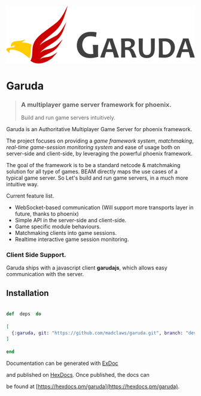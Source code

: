 ![garuda logo](assets/garuda_title.png?raw=true "title")
# Garuda
> ### A multiplayer game server framework for phoenix.
  > Build and run game servers intuitively.
  
Garuda  is an Authoritative Multiplayer Game Server for phoenix framework.

The project focuses on providing a *game framework system*, *matchmaking*, *real-time game-session monitoring system* and ease of usage both on server-side and client-side, by leveraging the powerful phoenix framework.   

The goal of the framework is to be a standard netcode & matchmaking solution for all type of games. BEAM directly maps the use cases of a typical game server. So Let's build and run game servers, in a much more intuitive way.

Current feature list. 
 -   WebSocket-based communication (Will support more transports layer in future, thanks to phoenix)
 -   Simple API in the server-side and client-side.
 -  Game specific module behaviours.
 -   Matchmaking clients into game sessions.
 -   Realtime interactive game session monitoring. 

### Client Side Support.
Garuda ships with a javascript client **garudajs**, which allows easy communication with the server.

## Installation

```elixir

def  deps  do

[
  {:garuda, git: "https://github.com/madclaws/garuda.git", branch: "develop"},
]

end

```

Documentation can be generated with [ExDoc](https://github.com/elixir-lang/ex_doc)

and published on [HexDocs](https://hexdocs.pm). Once published, the docs can

be found at [https://hexdocs.pm/garuda](https://hexdocs.pm/garuda).